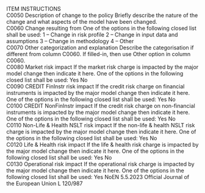  
ITEM  INSTRUCTIONS  
C0050  Description of change to the 
policy  Briefly describe the nature of the change and what aspects of the model have been 
changed.  
C0060  Change resulting from  One of the options in the following closed list shall be used: 
1 – Change in risk profile 
2 – Change in input data and assumptions 
3 – Change in methodology 
4 – Other  
C0070  Other categorization and 
explanation  Describe the categorisation if different from column C0060. If filled-in, then use 
Other option in column C0060.  
C0080  Market risk impact  If the market risk charge is impacted by the major model change then indicate it 
here. One of the options in the following closed list shall be used: 
Yes 
No  
C0090  CREDIT FinInstr risk impact  If the credit risk charge on financial instruments is impacted by the major model 
change then indicate it here. One of the options in the following closed list shall 
be used: 
Yes 
No  
C0100  CREDIT NonFinInstr impact  If the credit risk charge on non-financial instruments is impacted by the major 
model change then indicate it here. One of the options in the following closed list 
shall be used: 
Yes 
No  
C0110  Non-Life & Health NSLT risk 
impact  If the non-life & health NSLT risk charge is impacted by the major model change 
then indicate it here. One of the options in the following closed list shall be used: 
Yes 
No  
C0120  Life & Health risk impact  If the life & health risk charge is impacted by the major model change then 
indicate it here. One of the options in the following closed list shall be used: 
Yes 
No  
C0130  Operational risk impact  If the operational risk charge is impacted by the major model change then 
indicate it here. One of the options in the following closed list shall be used: 
Yes 
NoEN  5.5.2023 Official Journal of the European Union L 120/987